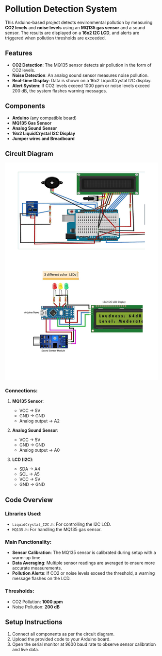
# Pollution Detection System

This Arduino-based project detects environmental pollution by measuring **CO2 levels** and **noise levels** using an **MQ135 gas sensor** and a sound sensor. The results are displayed on a **16x2 I2C LCD**, and alerts are triggered when pollution thresholds are exceeded.

## Features
- **CO2 Detection**: The MQ135 sensor detects air pollution in the form of CO2 levels.
- **Noise Detection**: An analog sound sensor measures noise pollution.
- **Real-time Display**: Data is shown on a 16x2 LiquidCrystal I2C display.
- **Alert System**: If CO2 levels exceed 1000 ppm or noise levels exceed 200 dB, the system flashes warning messages.

## Components
- **Arduino** (any compatible board)
- **MQ135 Gas Sensor**
- **Analog Sound Sensor**
- **16x2 LiquidCrystal I2C Display**
- **Jumper wires and Breadboard**

## Circuit Diagram
![Circuit Diagram](https://github.com/WhyRed-V/Air-Pollution-and-Sound-Detector/blob/main/arduinoDesg_page-0001.jpg)

### Connections:
1. **MQ135 Sensor**:
   - VCC → 5V
   - GND → GND
   - Analog output → A2

2. **Analog Sound Sensor**:
   - VCC → 5V
   - GND → GND
   - Analog output → A0

3. **LCD (I2C)**:
   - SDA → A4
   - SCL → A5
   - VCC → 5V
   - GND → GND

## Code Overview
### Libraries Used:
- `LiquidCrystal_I2C.h`: For controlling the I2C LCD.
- `MQ135.h`: For handling the MQ135 gas sensor.

### Main Functionality:
- **Sensor Calibration**: The MQ135 sensor is calibrated during setup with a warm-up time.
- **Data Averaging**: Multiple sensor readings are averaged to ensure more accurate measurements.
- **Pollution Alerts**: If CO2 or noise levels exceed the threshold, a warning message flashes on the LCD.

### Thresholds:
- CO2 Pollution: **1000 ppm**
- Noise Pollution: **200 dB**

## Setup Instructions
1. Connect all components as per the circuit diagram.
2. Upload the provided code to your Arduino board.
3. Open the serial monitor at 9600 baud rate to observe sensor calibration and live data.
